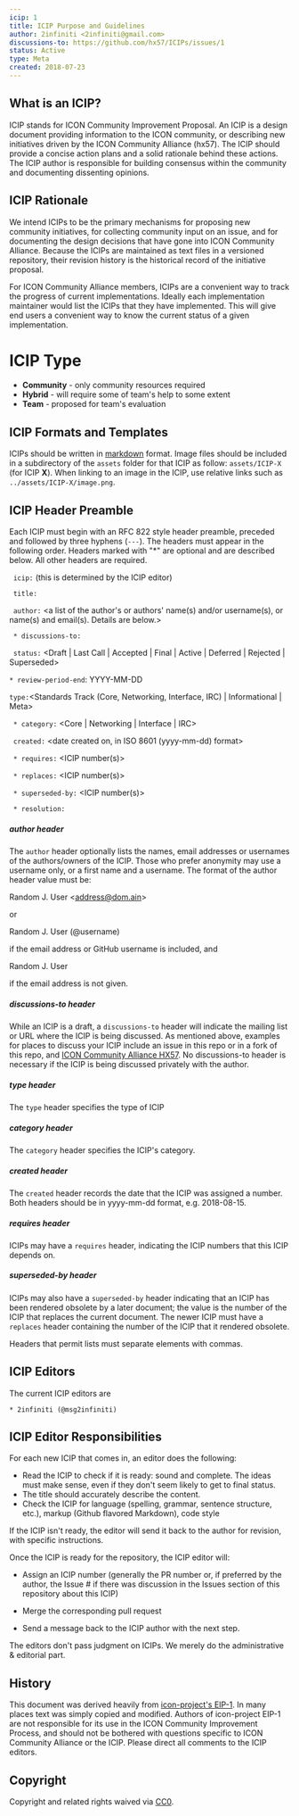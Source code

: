 ```yaml
---
icip: 1
title: ICIP Purpose and Guidelines
author: 2infiniti <2infiniti@gmail.com>
discussions-to: https://github.com/hx57/ICIPs/issues/1
status: Active    
type: Meta
created: 2018-07-23
---
```


## What is an ICIP?

ICIP stands for ICON Community Improvement Proposal. An ICIP is a design document providing information to the ICON community, or describing new initiatives driven by the ICON Community Alliance (hx57). The ICIP should provide a concise action plans and a solid rationale behind these actions. The ICIP author is responsible for building consensus within the community and documenting dissenting opinions.

## ICIP Rationale

We intend ICIPs to be the primary mechanisms for proposing new community initiatives, for collecting community input on an issue, and for documenting the design decisions that have gone into ICON Community Alliance. Because the ICIPs are maintained as text files in a versioned repository, their revision history is the historical record of the initiative proposal.

For ICON Community Alliance members, ICIPs are a convenient way to track the progress of current implementations. Ideally each implementation maintainer would list the ICIPs that they have implemented. This will give end users a convenient way to know the current status of a given implementation.

# ICIP Type
* **Community** - only community resources required
* **Hybrid** - will require some of team's help to some extent
* **Team** - proposed for team's evaluation

## ICIP Formats and Templates

ICIPs should be written in [markdown](https://github.com/adam-p/markdown-here/wiki/Markdown-Cheatsheet) format.
Image files should be included in a subdirectory of the `assets` folder for that ICIP as follow: `assets/ICIP-X` (for ICIP **X**). When linking to an image in the ICIP, use relative links such as `../assets/ICIP-X/image.png`.

## ICIP Header Preamble

Each ICIP must begin with an RFC 822 style header preamble, preceded and followed by three hyphens (`---`). The headers must appear in the following order. Headers marked with "*" are optional and are described below. All other headers are required.

` icip:` <ICIP number> (this is determined by the ICIP editor)

` title:` <ICIP title>

` author:` <a list of the author's or authors' name(s) and/or username(s), or name(s) and email(s). Details are below.>

` * discussions-to:` <url>

` status:` <Draft | Last Call | Accepted | Final | Active | Deferred | Rejected | Superseded>

`* review-period-end`: YYYY-MM-DD

` type: `<Standards Track (Core, Networking, Interface, IRC)  | Informational | Meta>

` * category:` <Core | Networking | Interface | IRC>

` created:` <date created on, in ISO 8601 (yyyy-mm-dd) format>

` * requires:` <ICIP number(s)>

` * replaces:` <ICIP number(s)>

` * superseded-by:` <ICIP number(s)>

` * resolution:` <url>

##### author header

The `author` header optionally lists the names, email addresses or usernames of the authors/owners of the ICIP. Those who prefer anonymity may use a username only, or a first name and a username. The format of the author header value must be:

Random J. User &lt;address@dom.ain&gt;

or

Random J. User (@username)

if the email address or GitHub username is included, and

Random J. User

if the email address is not given.

##### discussions-to header

While an ICIP is a draft, a `discussions-to` header will indicate the mailing list or URL where the ICIP is being discussed. As mentioned above, examples for places to discuss your ICIP include an issue in this repo or in a fork of this repo, and [ICON Community Alliance HX57](https://t.me/iconhx57). No discussions-to header is necessary if the ICIP is being discussed privately with the author.

##### type header

The `type` header specifies the type of ICIP

##### category header

The `category` header specifies the ICIP's category.

##### created header

The `created` header records the date that the ICIP was assigned a number. Both headers should be in yyyy-mm-dd format, e.g. 2018-08-15.

##### requires header

ICIPs may have a `requires` header, indicating the ICIP numbers that this ICIP depends on.

##### superseded-by header

ICIPs may also have a `superseded-by` header indicating that an ICIP has been rendered obsolete by a later document; the value is the number of the ICIP that replaces the current document. The newer ICIP must have a `replaces` header containing the number of the ICIP that it rendered obsolete.

Headers that permit lists must separate elements with commas.

## ICIP Editors

The current ICIP editors are

`* 2infiniti (@msg2infiniti)`


## ICIP Editor Responsibilities

For each new ICIP that comes in, an editor does the following:

- Read the ICIP to check if it is ready: sound and complete. The ideas must make sense, even if they don't seem likely to get to final status.
- The title should accurately describe the content.
- Check the ICIP for language (spelling, grammar, sentence structure, etc.), markup (Github flavored Markdown), code style

If the ICIP isn't ready, the editor will send it back to the author for revision, with specific instructions.

Once the ICIP is ready for the repository, the ICIP editor will:

- Assign an ICIP number (generally the PR number or, if preferred by the author, the Issue # if there was discussion in the Issues section of this repository about this ICIP)

- Merge the corresponding pull request

- Send a message back to the ICIP author with the next step.

The editors don't pass judgment on ICIPs. We merely do the administrative & editorial part.

## History

This document was derived heavily from [icon-project's EIP-1](https://github.com/icon-project/IIPs/blob/master/IIPS/iip-1.md). In many places text was simply copied and modified. Authors of icon-project EIP-1 are not responsible for its use in the ICON Community Improvement Process, and should not be bothered with questions specific to ICON Community Alliance or the ICIP. Please direct all comments to the ICIP editors.


## Copyright

Copyright and related rights waived via [CC0](https://creativecommons.org/publicdomain/zero/1.0/).